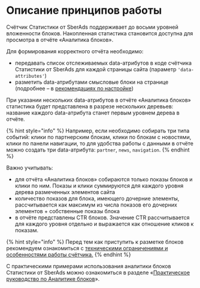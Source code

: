 # Описание принципов работы

Счётчик Статистики от SberAds поддерживает до восьми уровней вложенности блоков. Накопленная статистика становится доступна для просмотра в отчёте «Аналитика блоков».

Для формирования корректного отчёта необходимо:

* передавать список отслеживаемых data-атрибутов в коде счётчика Статистики от SberAds для каждой страницы сайта (параметр `'data-attributes'`)
* разметить data-атрибутами смысловые блоки на странице (подробнее – в [рекомендациях по настройке](rekomendacii-po-nastroike-i-ispolzovaniyu.md))

При указании нескольких data-атрибутов в отчёте «Аналитика блоков» статистика будет представлена в разрезе нескольких деревьев: название каждого data-атрибута станет первым уровнем дерева в отчёте.

{% hint style="info" %}
Например, если необходимо собирать три типа событий: клики по партнерским блокам, клики по блокам с новостями, клики по панели навигации, то для удобства работы с данными в отчёте можно создать три data-атрибута: `partner`, `news`, `navigation`.
{% endhint %}

Важно учитывать:

* для отчёта «Аналитика блоков» собираются только показы блоков и клики по ним. Показы и клики суммируются для каждого уровня дерева размеченных элементов сайта
* количество показов для блока, имеющего дочерние элементы, рассчитывается как максимум из числа показов его дочерних элементов + собственные показы блока
* в отчёте представлены CTR блоков. Значение CTR рассчитывается для каждого уровня отдельно и выражается как отношение кликов к показам.

{% hint style="info" %}
Перед тем как приступить к разметке блоков рекомендуем ознакомиться с [техническими ограничениями и особенностями работы счётчика](ogranicheniya-i-osobennosti-primeneniya.md)[.](ogranicheniya-i-osobennosti-primeneniya.md)
{% endhint %}

С практическими примерами использования аналитики блоков Статистики от SberAds можно ознакомиться в разделе «[Практическое руководство по Аналитике блоков](../../../prakticheskie-primery-i-ispolzovanie-cook-book/prakticheskoe-rukovodstvo-po-analitike-blokov/)».
